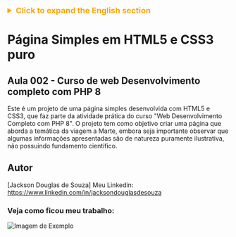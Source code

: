 <details>
  <summary style="font-size: 18px; color: orange;"><strong>Click to expand the English section</strong></summary>
  
# Simple Page in HTML5 and Pure CSS3

## Lesson 002 - Complete Web Development Course with PHP 8

This is a project of a simple one-page developed with HTML5 and Pure CSS3, which is part of the practical activity in the "Complete Web Development with PHP 8" course. The project aims to create a page that explores the theme of a trip to Mars. It is important to note that some of the information presented is purely illustrative and lacks scientific foundation.

## Author

[Jackson Douglas de Souza]
My Linkedin: https://www.linkedin.com/in/jacksondouglasdesouza

### See how my work turned out:

![Example Image](https://user-images.githubusercontent.com/140694536/280000899-ae9d8d52-53ff-4e09-9a58-9c6293fdf37f.png)

</details>

# Página Simples em HTML5 e CSS3 puro

## Aula 002 - Curso de web Desenvolvimento completo com PHP 8

Este é um projeto de uma página simples desenvolvida com HTML5 e CSS3, que faz parte da atividade prática do curso "Web Desenvolvimento Completo com PHP 8". O projeto tem como objetivo criar uma página que aborda a temática da viagem a Marte, embora seja importante observar que algumas informações apresentadas são de natureza puramente ilustrativa, não possuindo fundamento científico.

## Autor

[Jackson Douglas de Souza]
Meu Linkedin: https://www.linkedin.com/in/jacksondouglasdesouza

### Veja como ficou meu trabalho:

![Imagem de Exemplo](https://user-images.githubusercontent.com/140694536/280000899-ae9d8d52-53ff-4e09-9a58-9c6293fdf37f.png)
